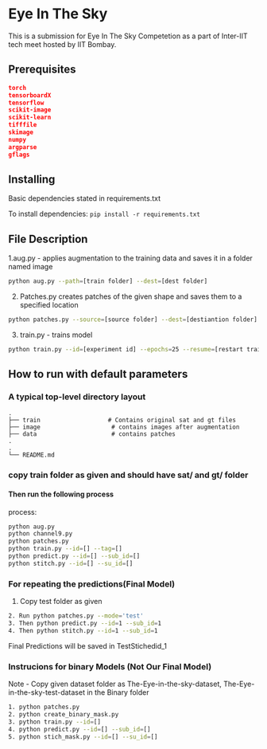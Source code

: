 # Eye In The Sky

This is a submission for Eye In The Sky Competetion as a part of Inter-IIT tech meet hosted by IIT Bombay. 
## Prerequisites

```json
torch
tensorboardX
tensorflow
scikit-image
scikit-learn
tifffile
skimage
numpy 
argparse
gflags

```
## Installing
Basic dependencies stated in requirements.txt

To install dependencies: `pip install -r requirements.txt `

## File Description
1.aug.py - applies augmentation to the training data and saves it in a folder named image
```bash
python aug.py --path=[train folder] --dest=[dest folder]
```
2. Patches.py
creates patches of the given shape and saves them to a specified location
```bash
python patches.py --source=[source folder] --dest=[destiantion folder] --height=256 --width=256 --stride=0.5 --mode=train
```
3. train.py - trains model
```bash
python train.py --id=[experiment id] --epochs=25 --resume=[restart training(true/false)] --batch_size=16 --lr=0.001 --tag=[tag for tensorboard runs] --gpu=[true/false]
```


## How to run with default parameters


### A typical top-level directory layout

    .
    ├── train                   # Contains original sat and gt files 
    ├── image                    # contains images after augmentation
    ├── data                     # contains patches 
    .
    .         
    └── README.md
### copy train folder as given and should have sat/ and gt/ folder 
#### Then run the following process
process:
```bash
python aug.py
python channel9.py
python patches.py
python train.py --id=[] --tag=[]
python predict.py --id=[] --sub_id=[]
python stitch.py --id=[] --su_id=[]
```

### For repeating the predictions(Final Model)
1. Copy test folder as given
```bash
2. Run python patches.py --mode='test'
3. Then python predict.py --id=1 --sub_id=1
4. Then python stitch.py --id=1 --sub_id=1
```
Final Predictions will be saved in TestStichedid_1


### Instrucions for binary Models (Not Our Final Model)
Note - Copy given dataset folder as The-Eye-in-the-sky-dataset, The-Eye-in-the-sky-test-dataset in the Binary folder
```bash
1. python patches.py
2. python create_binary_mask.py
3. python train.py --id=[] 
4. python predict.py --id=[] --sub_id=[]
5. python stich_mask.py --id=[] --su_id=[]
```